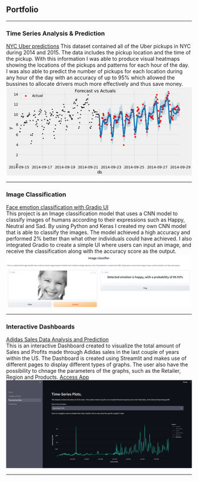 ## Portfolio

---

### Time Series Analysis & Prediction 

[NYC Uber predictions](https://github.com/Erik-02/TSA-NYC-Uber)
This dataset contained all of the Uber pickups in NYC during 2014 and 2015. The data includes the pickup location and the time of the pickup.
With this information I was able to produce visual heatmaps showing the locations of the pickups and patterns for each hour of the day.
I was also able to predict the number of pickups for each location during any hour of the day with an accuracy of up to 95% which allowed the bussines to allocate drivers much more effectively and thus save money.
<br>
<img src="images/FBprophet predictions.png?raw=true"/>

---

### Image Classification
[Face emotion classification with Gradio UI](https://github.com/Erik-02/face_classification)
<br>
This project is an Image classification model that uses a CNN model to classify images of humans according to their expressions such as Happy, Neutral and Sad.
By using Python and Keras I created my own CNN model that is able to classify the images.
The model achieved a high accuracy and performed 2% better than what other individuals could have achieved.
I also integrated Gradio to create a simple UI where users can input an image, and receive the classification along with the accuracy score as the output.
<br>
<img src="images/Gradio Image classifier.png?raw=true"/>

---

### Interactive Dashboards
[Adidas Sales Data Analysis and Prediction](https://github.com/Erik-02/Adidas_Sales_Dashboard)
<br>
This is an interactive Dashboard created to visualize the total amount of Sales and Profits made through Adidas sales in the last couple of years within the US.
The Dashboard is created using Streamlit and makes use of different pages to display different types of graphs. The user also have the possibility to chnage the parameters of the graphs, such as the Retailer, Region and Products. [Access App](https://adidas-dashboard.streamlit.app/Predictions)
<br>
<img src="images/Dashboard.png?raw=true"/>

---

